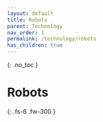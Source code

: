 ```yaml
---
layout: default
title: Robots
parent: Technology
nav_order: 1
permalink: /technology/robots
has_children: true
---
```


{: .no_toc }

# Robots


{: .fs-6 .fw-300 }
